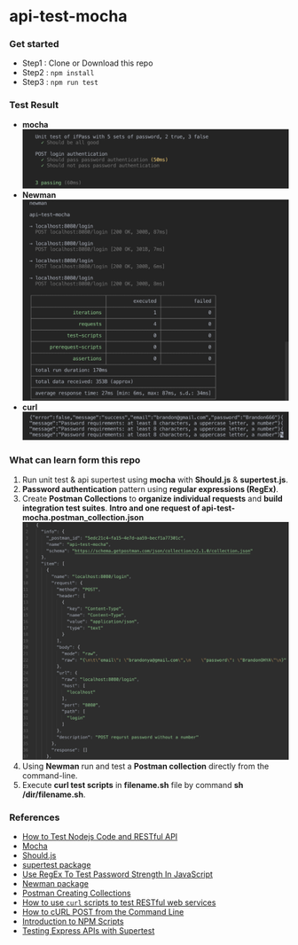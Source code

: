 # api-test-mocha

### Get started
- Step1 : Clone or Download this repo
- Step2 : ```npm install```
- Step3 : ```npm run test```

### Test Result
- **mocha**
![Image of mocha](https://github.com/ioulungTsai/api-test-mocha/blob/master/images/mocha.png)
- **Newman**
![Image of newman](https://github.com/ioulungTsai/api-test-mocha/blob/master/images/newman.png)
- **curl**
![Image of curl](https://github.com/ioulungTsai/api-test-mocha/blob/master/images/curl.png)

### What can learn form this repo
1. Run unit test & api supertest using **mocha** with **Should.js** & **supertest.js**.
2. **Password authentication** pattern using **regular expressions (RegEx)**.
3. Create **Postman Collections** to **organize individual requests** and **build integration test suites**.
**Intro and one request of api-test-mocha.postman_collection.json**
![Image of collections](https://github.com/ioulungTsai/api-test-mocha/blob/master/images/collections.png)
4. Using **Newman** run and test a **Postman collection** directly from the command-line.
5. Execute **curl test scripts** in **filename.sh** file by command **sh /dir/filename.sh**.

### References
- [How to Test Nodejs Code and RESTful API](https://codeforgeek.com/unit-testing-nodejs-application-using-mocha/?fbclid=IwAR2cgqTrEp-gzkq58RNZgHU49eQJbP3alG79e5U-J8iPV_bQWbkE4BCVm6c)
- [Mocha](https://mochajs.org/)
- [Should.js](https://shouldjs.github.io/)
- [supertest package](https://www.npmjs.com/package/supertest)
- [Use RegEx To Test Password Strength In JavaScript](https://www.thepolyglotdeveloper.com/2015/05/use-regex-to-test-password-strength-in-javascript/)
- [Newman package](https://www.npmjs.com/package/newman#command-line-options)
- [Postman Creating Collections](https://learning.getpostman.com/docs/postman/collections/creating_collections/)
- [How to use `curl` scripts to test RESTful web services](https://alvinalexander.com/web/using-curl-scripts-to-test-restful-web-services)
- [How to cURL POST from the Command Line](http://osxdaily.com/2017/01/30/curl-post-request-command-line-syntax/)
- [Introduction to NPM Scripts](https://www.freecodecamp.org/news/introduction-to-npm-scripts-1dbb2ae01633/)
- [Testing Express APIs with Supertest](https://www.codementor.io/knownasilya/testing-express-apis-with-supertest-du107mcv2)

